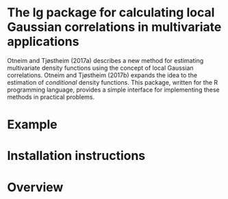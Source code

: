 
<!-- README.md is generated from README.Rmd. Please edit that file -->
The lg package for calculating local Gaussian correlations in multivariate applications
=======================================================================================

Otneim and Tjøstheim (2017a) describes a new method for estimating multivariate density functions using the concept of local Gaussian correlations. Otneim and Tjøstheim (2017b) expands the idea to the estimation of *conditional* density functions. This package, written for the R programming language, provides a simple interface for implementing these methods in practical problems.

Example
=======

Installation instructions
=========================

Overview
========
